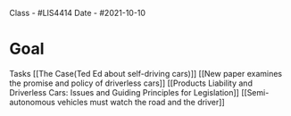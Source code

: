 Class - #LIS4414 
Date - #2021-10-10 


# Goal  



Tasks
[[The Case(Ted Ed about self-driving cars)]]
[[New paper examines the promise and policy of driverless cars]]
[[Products Liability and Driverless Cars: Issues and Guiding Principles for Legislation]]
[[Semi-autonomous vehicles must watch the road and the driver]]
